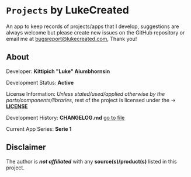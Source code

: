 # `Projects` by LukeCreated

An app to keep records of projects/apps that I develop, suggestions are always welcome but please create new issues on the GitHub repository or email me at <bugsreport@lukecreated.com>, Thank you!

## About

Developer: **Kittipich "Luke" Aiumbhornsin**

Development Status: **Active**

License Information: _Unless stated/used/applied otherwise by the parts/components/libraries_,  rest of the project is licensed under the ->  [**LICENSE**](LICENSE)

Development History: **CHANGELOG.md** [go to file](changelog.md)

Current App Series: **Serie 1**

## Disclaimer

The author is _**not affiliated**_ with any **source(s)/product(s)** listed in this project.
